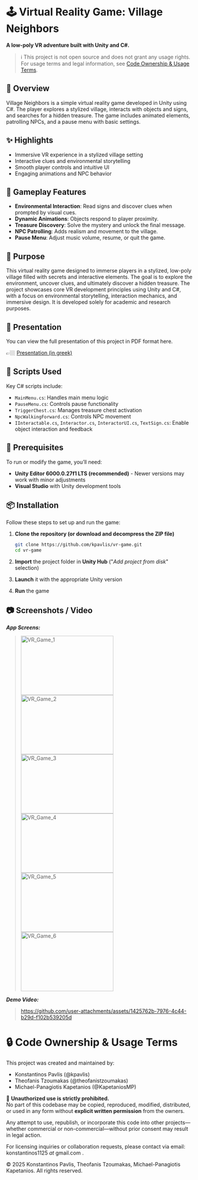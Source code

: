 # 🕹️ Virtual Reality Game: Village Neighbors

**A low-poly VR adventure built with Unity and C#.**

> ℹ️ This project is not open source and does not grant any usage rights.
> For usage terms and legal information, see [Code Ownership & Usage Terms](#-code-ownership--usage-terms).

## 🧭 Overview

Village Neighbors is a simple virtual reality game developed in Unity using C#. The player explores a stylized village, interacts with objects and signs, and searches for a hidden treasure. The game includes animated elements, patrolling NPCs, and a pause menu with basic settings.

## ✨ Highlights

- Immersive VR experience in a stylized village setting  
- Interactive clues and environmental storytelling  
- Smooth player controls and intuitive UI  
- Engaging animations and NPC behavior

## 🧩 Gameplay Features

- **Environmental Interaction**: Read signs and discover clues when prompted by visual cues.
- **Dynamic Animations**: Objects respond to player proximity.
- **Treasure Discovery**: Solve the mystery and unlock the final message.
- **NPC Patrolling**: Adds realism and movement to the village.
- **Pause Menu**: Adjust music volume, resume, or quit the game.

## 🎯 Purpose

This virtual reality game designed to immerse players in a stylized, low-poly village filled with secrets and interactive elements. The goal is to explore the environment, uncover clues, and ultimately discover a hidden treasure. The project showcases core VR development principles using Unity and C#, with a focus on environmental storytelling, interaction mechanics, and immersive design. It is developed solely for academic and research purposes.

## 📃 Presentation

You can view the full presentation of this project in PDF format here.

👉🏼 [Presentation (in greek)](./VR_Game_Presentation_gr.pdf)

## 🧠 Scripts Used

Key C# scripts include:

- `MainMenu.cs`: Handles main menu logic  
- `PauseMenu.cs`: Controls pause functionality  
- `TriggerChest.cs`: Manages treasure chest activation  
- `NpcWalkingForward.cs`: Controls NPC movement  
- `IInteractable.cs`, `Interactor.cs`, `InteractorUI.cs`, `TextSign.cs`: Enable object interaction and feedback

## 🧰 Prerequisites

To run or modify the game, you’ll need:

- **Unity Editor 6000.0.27f1 LTS (recommended)** - Newer versions may work with minor adjustments
- **Visual Studio** with Unity development tools

## 📦 Installation

Follow these steps to set up and run the game:

1. **Clone the repository (or download and decompress the ZIP file)**
   ```bash
   git clone https://github.com/kpavlis/vr-game.git
   cd vr-game
   
2. **Import** the project folder in **Unity Hub** ("_Add project from disk_" selection)

3. **Launch** it with the appropriate Unity version

4. **Run** the game

## 📷 Screenshots / Video

**_App Screens:_**  

> <img width="250" height="160" alt="VR_Game_1" src="https://github.com/user-attachments/assets/98954685-4297-4f3a-a607-f67e1b38016b" />
> <img width="250" height="160" alt="VR_Game_2" src="https://github.com/user-attachments/assets/2d2b104d-bec9-4678-9f0c-71e704869301" />
> <img width="250" height="160" alt="VR_Game_3" src="https://github.com/user-attachments/assets/89003e20-cfa9-446b-914c-81a7ceeba759" />
> <img width="250" height="160" alt="VR_Game_4" src="https://github.com/user-attachments/assets/481da327-4359-4c5d-bbcf-2b67e1f94b0a" />
> <img width="250" height="160" alt="VR_Game_5" src="https://github.com/user-attachments/assets/707bef4e-1d01-4519-a558-463527261660" />
> <img width="250" height="160" alt="VR_Game_6" src="https://github.com/user-attachments/assets/bb810f95-f60c-4e9b-b45f-bc2981558dee" />


**_Demo Video:_**

> https://github.com/user-attachments/assets/1425762b-7976-4c44-b29d-f102b539205d

# 🔒 Code Ownership & Usage Terms

This project was created and maintained by:

- Konstantinos Pavlis (@kpavlis)
- Theofanis Tzoumakas (@theofanistzoumakas)
- Michael-Panagiotis Kapetanios (@KapetaniosMP)

🚫 **Unauthorized use is strictly prohibited.**  
No part of this codebase may be copied, reproduced, modified, distributed, or used in any form without **explicit written permission** from the owners.

Any attempt to use, republish, or incorporate this code into other projects—whether commercial or non-commercial—without prior consent may result in legal action.

For licensing inquiries or collaboration requests, please contact via email: konstantinos1125 _at_ gmail.com .

© 2025 Konstantinos Pavlis, Theofanis Tzoumakas, Michael-Panagiotis Kapetanios. All rights reserved.
